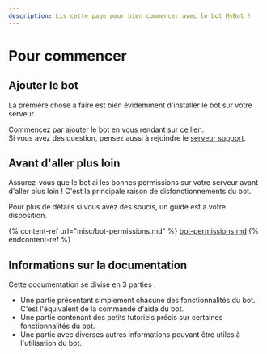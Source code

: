 ```yaml
---
description: Lis cette page pour bien commencer avec le bot MyBot !
---
```


# Pour commencer

## Ajouter le bot

La première chose à faire est bien évidemment d'installer le bot sur votre serveur.

Commencez par ajouter le bot en vous rendant sur [ce lien](https://invite.mybot-discord.com).\
Si vous avez des question, pensez aussi à rejoindre le [serveur support](https://discord.gg/WPs8ERuNQY).

## Avant d'aller plus loin

Assurez-vous que le bot ai les bonnes permissions sur votre serveur avant d'aller plus loin ! C'est la principale raison de disfonctionnements du bot.

Pour plus de détails si vous avez des soucis, un guide est a votre disposition.

{% content-ref url="misc/bot-permissions.md" %}
[bot-permissions.md](misc/bot-permissions.md)
{% endcontent-ref %}

## Informations sur la documentation

Cette documentation se divise en 3 parties :&#x20;

* Une partie présentant simplement chacune des fonctionnalités du bot. C'est l'équivalent de la commande d'aide du bot.
* Une partie contenant des petits tutoriels précis sur certaines fonctionnalités du bot.
* Une partie avec diverses autres informations pouvant être utiles à l'utilisation du bot.&#x20;
